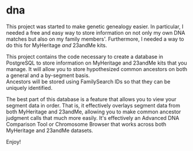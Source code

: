 # dna

This project was started to make genetic genealogy easier.  In particular, 
I needed a free and easy way to store information on not only my
own DNA matches but also on my family members'.  Furthermore, I needed
a way to do this for MyHeritage *and* 23andMe kits.

This project contains the code necessary to create a database in
PostgreSQL to store information on MyHeritage and 23andMe kits
that you manage.  It will allow you to store hypothesized 
common ancestors on both a general and a by-segment basis.  
Ancestors will be stored using FamilySearch IDs so that they can be 
uniquely identified.  

The best part of this database is a feature that allows you to view your
segment data in order.  That is, it effectively overlays segment
data from both MyHeritage and 23andMe, allowing you to make common 
ancestor judgment calls that much more easily.  It's effectively
an Advanced DNA Comparison Tool or Chromosome Browser that works
across both MyHeritage and 23andMe datasets.

Enjoy!